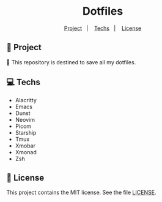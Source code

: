 <h1 align="center">
  Dotfiles
</h1>

<p align="center">
  <a href="#rocket-project">Project</a>&nbsp;&nbsp;&nbsp;|&nbsp;&nbsp;&nbsp;
  <a href="#computer-techs">Techs</a>&nbsp;&nbsp;&nbsp;|&nbsp;&nbsp;&nbsp;
  <a href="#memo-license">License</a>
</p>

## :rocket: Project

:scroll: This repository is destined to save all my dotfiles.

## :computer: Techs

- Alacritty
- Emacs
- Dunst
- Neovim
- Picom
- Starship
- Tmux
- Xmobar
- Xmonad
- Zsh

## :memo: License

This project contains the MIT license. See the file [LICENSE](LICENSE).
